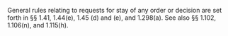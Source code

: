General rules relating to requests for stay of any order or decision are set forth in §§ 1.41, 1.44(e), 1.45 (d) and (e), and 1.298(a). See also §§ 1.102, 1.106(n), and 1.115(h).

